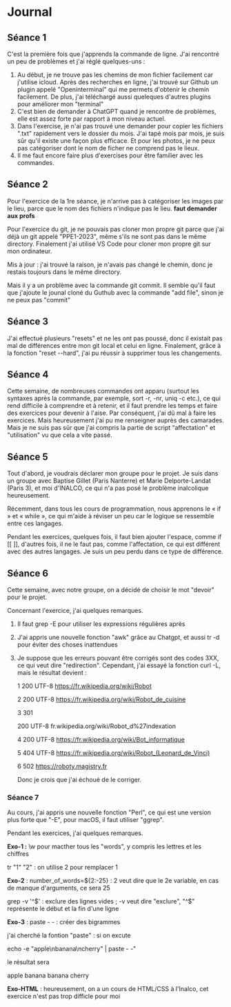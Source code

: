 # Journal
## Séance 1
C'est la première fois que j'apprends la commande de ligne. J'ai rencontré un peu de problèmes et j'ai réglé quelques-uns :
1. Au début, je ne trouve pas les chemins de mon fichier facilement car j'utilise icloud. Après des recherches en ligne, j'ai trouvé sur Github un plugin appelé "Openinterminal" qui me permets d'obtenir le chemin facilement. De plus, j'ai téléchargé aussi queleques d'autres plugins pour améliorer mon "terminal"
2. C'est bien de demander à ChatGPT quand je rencontre de problèmes, elle est assez forte par rapport à mon niveau actuel.
3. Dans l'exercise, je n'ai pas trouvé une demander pour copier les fichiers ".txt" rapidement vers le dossier du mois. J'ai tapé mois par mois, je suis sûr qu'il existe une façon plus efficace. Et pour les photos, je ne peux pas catégoriser dont le nom de ficher ne comprend pas le lieux.
4. Il me faut encore faire plus d'exercises pour être familier avec les commandes.

## Séance 2
Pour l'exercice de la 1re séance, je n'arrive pas à catégoriser les images par le lieu, parce que le nom des fichiers n'indique pas le lieu. **faut demander aux profs**

Pour l'exercice du git, je ne pouvais pas cloner mon propre git parce que j'ai déjà un git appelé "PPE1-2023", même s'ils ne sont pas dans le même directory. Finalement j'ai utilisé VS Code pour cloner mon propre git sur mon ordinateur. 

Mis à jour : j'ai trouvé la raison, je n'avais pas changé le chemin, donc je restais toujours dans le même directory.

Mais il y a un problème avec la commande git commit. Il semble qu'il faut que j'ajoute le jounal cloné du Guthub avec la commande "add file", sinon je ne peux pas "commit"

## Séance 3
J'ai effectué plusieurs "resets" et ne les ont pas poussé, donc il existait pas mal de différences entre mon git local et celui en ligne. Finalement, grâce à la fonction "reset --hard", j'ai pu réussir à supprimer tous les changements.

## Séance 4
Cette semaine, de nombreuses commandes ont apparu (surtout les syntaxes après la commande, par exemple, sort -r, -nr, uniq -c etc.), ce qui rend difficile à comprendre et à retenir, et il faut prendre les temps et faire des exercices pour devenir à l'aise. Par conséquent, j'ai dû mal à faire les exercices. Mais heureusement j'ai pu me renseigner auprès des camarades. Mais je ne suis pas sûr que j'ai compris la partie de script “affectation" et "utilisation" vu que cela a vite passé.

## Séance 5

Tout d'abord, je voudrais déclarer mon groupe pour le projet. Je suis dans un groupe avec Baptise Gillet (Paris Nanterre) et Marie Delporte-Landat (Paris 3), et moi d'INALCO, ce qui n'a pas posé le problème inalcolique heureusement.

Récemment, dans tous les cours de programmation, nous apprenons le « if » et « while », ce qui m'aide à réviser un peu car le logique se ressemble entre ces langages.

Pendant les exercices, quelques fois, il faut bien ajouter l'espace, comme if [[ ]], d'autres fois, il ne le faut pas, comme l'affectation, ce qui est différent avec des autres langages. Je suis un peu perdu dans ce type de différence.



## Séance 6

Cette semaine, avec notre groupe, on a décidé de choisir le mot "devoir" pour le projet.

Concernant l'exercice, j'ai quelques remarques. 

1. Il faut grep -E pour utiliser les expressions régulières après

2. J'ai appris une nouvelle fonction "awk" grâce au Chatgpt, et aussi tr -d pour éviter des choses inattendues

3. Je suppose que les erreurs pouvant être corrigés sont des codes 3XX, ce qui veut dire "redirection". Cependant, j'ai essayé la fonction curl -L, mais le résultat devient :

   1	200	UTF-8	https://fr.wikipedia.org/wiki/Robot

   2	200	UTF-8	https://fr.wikipedia.org/wiki/Robot_de_cuisine

   3	301

   200	UTF-8	fr.wikipedia.org/wiki/Robot_d%27indexation

   4	200	UTF-8	https://fr.wikipedia.org/wiki/Bot_informatique

   5	404	UTF-8	https://fr.wikipedia.org/wiki/Robot_(Leonard_de_Vinci)

   6	502		https://roboty.magistry.fr 

   Donc je crois que j'ai échoué de le corriger.


### Séance 7

Au cours, j'ai appris une nouvelle fonction "Perl", ce qui est une version plus forte que "-E", pour macOS, il faut utiliser "ggrep".

Pendant les exercices, j'ai quelques remarques.

**Exo-1 :** \w pour macther tous les "words", y compris les lettres et les chiffres

tr "1" "2" : on utilise 2 pour remplacer 1

**Exo-2** :  number_of_words=${2:-25} : 2 veut dire que le 2e variable, en cas de manque d'arguments, ce sera 25

grep -v '^$' : exclure des lignes vides ; -v veut dire "exclure", "^$" représente le début et la fin d'une ligne

**Exo-3** : paste - - : créer des bigrammes  

j'ai cherché la fontion "paste" : si on excute 

echo -e "apple\nbanana\ncherry" | paste - -"

le résultat sera 

apple   banana
banana  cherry

**Exo-HTML** : heureusement, on a un cours de HTML/CSS à l'Inalco, cet exercice n'est pas trop difficle pour moi

